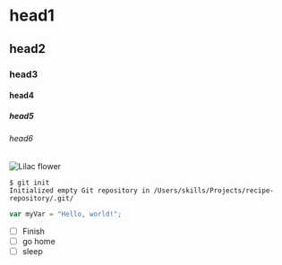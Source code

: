 # head1
## head2
### head3
#### head4
##### head5
###### head6

![Lilac flower](https://www.thespruce.com/thmb/QN8okH0tvPt8boOxo7s_tgwb6Zo=/4288x2848/filters:no_upscale():max_bytes(150000):strip_icc()/lilac-bushes-growing-tips-2132722_02-4a48e339ba9e46fd88261e388512840e.jpg)

```
$ git init
Initialized empty Git repository in /Users/skills/Projects/recipe-repository/.git/
```
``` javascript
var myVar = "Hello, world!";
```
- [ ] Finish
- [ ] go home
- [ ] sleep
